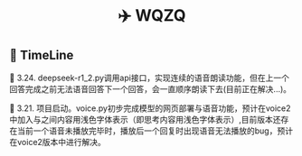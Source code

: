 <div align="center">
  <h1>✈️ WQZQ</h1>
</div>

## 🎈 TimeLine
🩷 3.24. deepseek-r1_2.py调用api接口，实现连续的语音朗读功能，但在上一个回答完成之前无法语音回答下一个回答，会一直顺序朗读下去(目前正在解决...)。

🎉 3.21. 项目启动。voice.py初步完成模型的网页部署与语音功能，预计在voice2中加入<think>与</think>之间内容用浅色字体表示（即思考内容用浅色字体表示）,目前版本还存在当前一个语音未播放完毕时，播放后一个回复时出现语音无法播放的bug，预计在voice2版本中进行解决。
